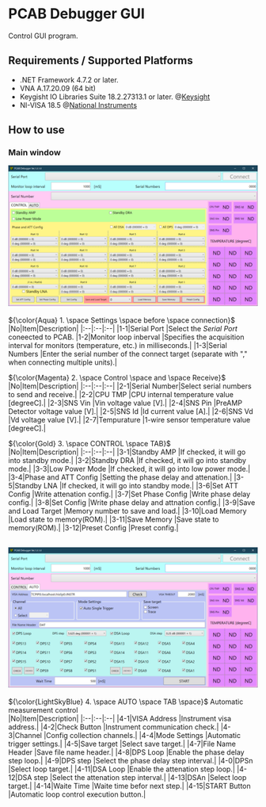 # PCAB Debugger GUI
Control GUI program.

## Requirements / Supported Platforms
* .NET Framework 4.7.2 or later.
* VNA A.17.20.09 (64 bit)
* Keygisht IO Libraries Suite 18.2.27313.1 or later. @[Keysight](https://www.keysight.com/zz/en/lib/software-detail/computer-software/io-libraries-suite-downloads-2175637.html)
* NI-VISA 18.5 @[National Instruments](https://www.ni.com/ja/support/downloads/drivers/download.ni-visa.html#306043)

## How to use

### Main window
<img src="https://github.com/mw-eng/PCAB_Debugger/blob/master/PCAB_Debugger_GUI/assets/UI1.png?raw=true" width="600px"><br>
<br>
${\color{Aqua} 1. \space Settings \space before \space connection}$<br>
|No|Item|Description|
|:--|:--|:--|
|1-1|Serial Port			|Select the *Serial Port* coneected to PCAB.
|1-2|Monitor loop inberval	|Specifies the acquisition interval for monitors (temperature, etc.) in milliseconds.|
|1-3|Serial Numbers			|Enter the serial number of the connect target (separate with "," when connecting multiple units).|

${\color{Magenta} 2. \space Control \space and \space Receive}$<br>
|No|Item|Description|
|:--|:--|:--|
|2-1|Serial Number|Select serial numbers to send and receive.|
|2-2|CPU TMP      |CPU internal temperature value [degreeC].|
|2-3|SNS Vin      |Vin voltage value [V].|
|2-4|SNS Pin      |PreAMP Detector voltage value [V].|
|2-5|SNS Id       |Id current value [A].|
|2-6|SNS Vd       |Vd voltage value [V].|
|2-7|Tempurature  |1-wire sensor temperature value [degreeC].|

${\color{Gold} 3. \space CONTROL \space TAB}$<br>
|No|Item|Description|
|:--|:--|:--|
|3-1|Standby AMP			|If checked, it will go into standby mode.|
|3-2|Standby DRA			|If checked, it will go into standby mode.|
|3-3|Low Power Mode			|If checked, it will go into low power mode.|
|3-4|Phase and ATT Config	|Setting the phase delay and attenation.|
|3-5|Standby LNA			|If checked, it will go into standby mode.|
|3-6|Set ATT Config			|Write attenation config.|
|3-7|Set Phase Config		|Write phase delay config.|
|3-8|Set Config				|Write phase delay and attnation config.|
|3-9|Save and Load Target	|Memory number to save and load.|
|3-10|Load Memory			|Load state to memory(ROM).|
|3-11|Save Memory			|Save state to memory(ROM).|
|3-12|Preset Config			|Preset config.|


<br><img src="https://github.com/mw-eng/PCAB_Debugger/blob/master/PCAB_Debugger_GUI/assets/UI2.png?raw=true" width="600px"><br>
<br>
${\color{LightSkyBlue} 4. \space AUTO \space TAB \space}$ Automatic measurement control<br>
|No|Item|Description|
|:--|:--|:--|
|4-1|VISA Address		|Instrument visa address.|
|4-2|Check Button		|Instrument communication check.|
|4-3|Channel			|Config collection channels.|
|4-4|Mode Settings		|Automatic trigger settings.|
|4-5|Save target		|Select save target.|
|4-7|File Name Header	|Save file name header.|
|4-8|DPS Loop 			|Enable the phase delay step loop.|
|4-9|DPS step			|Select the phase delay step interval.|
|4-0|DPSn				|Select loop target.|
|4-11|DSA Loop 			|Enable the attenation step loop.|
|4-12|DSA step			|Select the attenation step interval.|
|4-13|DSAn				|Select loop target.|
|4-14|Waite Time		|Waite time befor next step.|
|4-15|START Button		|Automatic loop control execution button.|